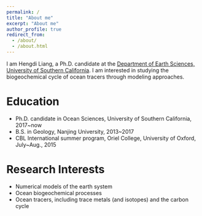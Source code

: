 ```yaml
---
permalink: /
title: "About me"
excerpt: "About me"
author_profile: true
redirect_from: 
  - /about/
  - /about.html
---
```


I am Hengdi Liang, a Ph.D. candidate at the [Department of Earth Sciences, University of Southern California](https://dornsife.usc.edu/earth/). I am interested in studying the biogeochemical cycle of ocean tracers through modeling approaches.

Education
======
* Ph.D. candidate in Ocean Sciences, University of Southern California, 2017~now
* B.S. in Geology, Nanjing University, 2013~2017
* CBL International summer program, Oriel College, University of Oxford, July~Aug., 2015

Research Interests
======
* Numerical models of the earth system 
* Ocean biogeochemical processes 
* Ocean tracers, including trace metals (and isotopes) and the carbon cycle

